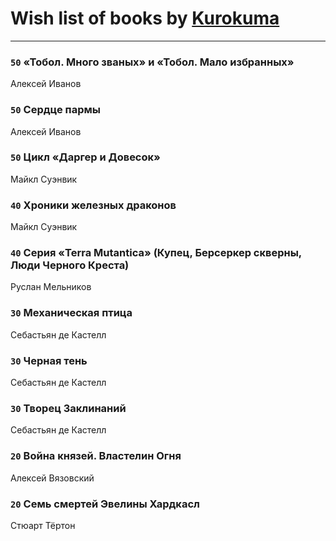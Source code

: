 # Wish list of books by [Kurokuma](https://plus.google.com/114867625557587940583)
---

### `50` «Тобол. Много званых» и «Тобол. Мало избранных»
Алексей Иванов

### `50` Сердце пармы
Алексей Иванов

### `50` Цикл «Даргер и Довесок»
Майкл Суэнвик

### `40` Хроники железных драконов
Майкл Суэнвик

### `40` Серия «Terra Mutantica» (Купец, Берсеркер скверны, Люди Черного Креста)
Руслан Мельников

### `30` Механическая птица
Себастьян де Кастелл

### `30` Черная тень
Себастьян де Кастелл

### `30` Творец Заклинаний
Себастьян де Кастелл

### `20` Война князей. Властелин Огня
Алексей Вязовский

### `20` Семь смертей Эвелины Хардкасл
Стюарт Тёртон

